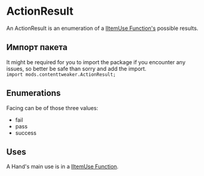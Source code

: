 # ActionResult

An ActionResult is an enumeration of a [IItemUse Function's](/Mods/ContentTweaker/Vanilla/Advanced_Functionality/Functions/IItemUse/) possible results.

## Импорт пакета

It might be required for you to import the package if you encounter any issues, so better be safe than sorry and add the import.  
`import mods.contenttweaker.ActionResult;`

## Enumerations

Facing can be of those three values:

- fail
- pass
- success

## Uses

A Hand's main use is in a [IItemUse Function](/Mods/ContentTweaker/Vanilla/Advanced_Functionality/Functions/IItemUse/).